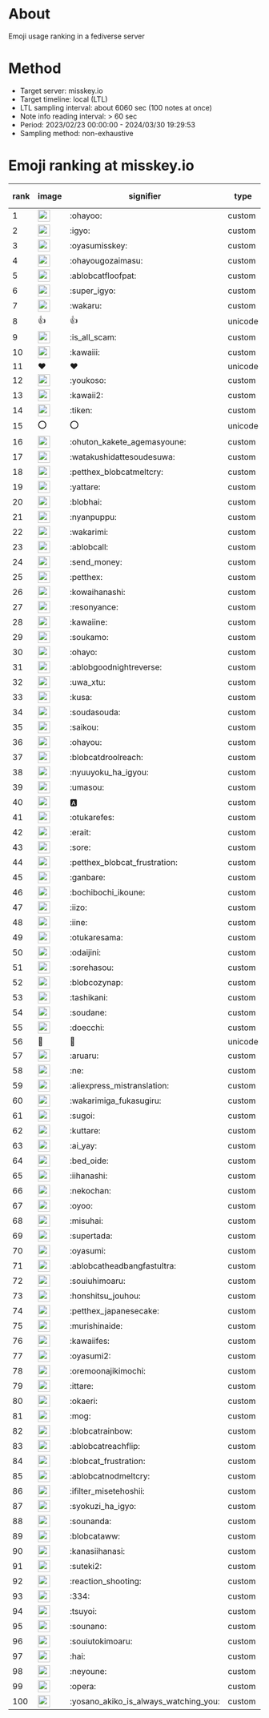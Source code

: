 # About
Emoji usage ranking in a fediverse server

# Method
- Target server: misskey.io
- Target timeline: local (LTL)
- LTL sampling interval: about 6060 sec (100 notes at once)
- Note info reading interval: > 60 sec
- Period: 2023/02/23 00:00:00 - 2024/03/30 19:29:53 
- Sampling method: non-exhaustive

# Emoji ranking at misskey.io

|rank|image|signifier|type|frequency score|
|----|----|----|----|----|
|1|<img height="24" src="https://misskey.io/emoji/ohayoo.webp">|:ohayoo:|custom|174287|
|2|<img height="24" src="https://misskey.io/emoji/igyo.webp">|:igyo:|custom|114236|
|3|<img height="24" src="https://misskey.io/emoji/oyasumisskey.webp">|:oyasumisskey:|custom|75448|
|4|<img height="24" src="https://misskey.io/emoji/ohayougozaimasu.webp">|:ohayougozaimasu:|custom|41386|
|5|<img height="24" src="https://misskey.io/emoji/ablobcatfloofpat.webp">|:ablobcatfloofpat:|custom|33832|
|6|<img height="24" src="https://misskey.io/emoji/super_igyo.webp">|:super_igyo:|custom|32441|
|7|<img height="24" src="https://misskey.io/emoji/wakaru.webp">|:wakaru:|custom|29196|
|8|👍|👍|unicode|24591|
|9|<img height="24" src="https://misskey.io/emoji/is_all_scam.webp">|:is_all_scam:|custom|23468|
|10|<img height="24" src="https://misskey.io/emoji/kawaiii.webp">|:kawaiii:|custom|22062|
|11|❤|❤|unicode|20884|
|12|<img height="24" src="https://misskey.io/emoji/youkoso.webp">|:youkoso:|custom|19681|
|13|<img height="24" src="https://misskey.io/emoji/kawaii2.webp">|:kawaii2:|custom|19078|
|14|<img height="24" src="https://misskey.io/emoji/tiken.webp">|:tiken:|custom|17191|
|15|⭕|⭕|unicode|16582|
|16|<img height="24" src="https://misskey.io/emoji/ohuton_kakete_agemasyoune.webp">|:ohuton_kakete_agemasyoune:|custom|16477|
|17|<img height="24" src="https://misskey.io/emoji/watakushidattesoudesuwa.webp">|:watakushidattesoudesuwa:|custom|16247|
|18|<img height="24" src="https://misskey.io/emoji/petthex_blobcatmeltcry.webp">|:petthex_blobcatmeltcry:|custom|16174|
|19|<img height="24" src="https://misskey.io/emoji/yattare.webp">|:yattare:|custom|15819|
|20|<img height="24" src="https://misskey.io/emoji/blobhai.webp">|:blobhai:|custom|15366|
|21|<img height="24" src="https://misskey.io/emoji/nyanpuppu.webp">|:nyanpuppu:|custom|14307|
|22|<img height="24" src="https://misskey.io/emoji/wakarimi.webp">|:wakarimi:|custom|14287|
|23|<img height="24" src="https://misskey.io/emoji/ablobcall.webp">|:ablobcall:|custom|13585|
|24|<img height="24" src="https://misskey.io/emoji/send_money.webp">|:send_money:|custom|13228|
|25|<img height="24" src="https://misskey.io/emoji/petthex.webp">|:petthex:|custom|13138|
|26|<img height="24" src="https://misskey.io/emoji/kowaihanashi.webp">|:kowaihanashi:|custom|12497|
|27|<img height="24" src="https://misskey.io/emoji/resonyance.webp">|:resonyance:|custom|11507|
|28|<img height="24" src="https://misskey.io/emoji/kawaiine.webp">|:kawaiine:|custom|11425|
|29|<img height="24" src="https://misskey.io/emoji/soukamo.webp">|:soukamo:|custom|11290|
|30|<img height="24" src="https://misskey.io/emoji/ohayo.webp">|:ohayo:|custom|10951|
|31|<img height="24" src="https://misskey.io/emoji/ablobgoodnightreverse.webp">|:ablobgoodnightreverse:|custom|10788|
|32|<img height="24" src="https://misskey.io/emoji/uwa_xtu.webp">|:uwa_xtu:|custom|10397|
|33|<img height="24" src="https://misskey.io/emoji/kusa.webp">|:kusa:|custom|10042|
|34|<img height="24" src="https://misskey.io/emoji/soudasouda.webp">|:soudasouda:|custom|9882|
|35|<img height="24" src="https://misskey.io/emoji/saikou.webp">|:saikou:|custom|9448|
|36|<img height="24" src="https://misskey.io/emoji/ohayou.webp">|:ohayou:|custom|9111|
|37|<img height="24" src="https://misskey.io/emoji/blobcatdroolreach.webp">|:blobcatdroolreach:|custom|8731|
|38|<img height="24" src="https://misskey.io/emoji/nyuuyoku_ha_igyou.webp">|:nyuuyoku_ha_igyou:|custom|8496|
|39|<img height="24" src="https://misskey.io/emoji/umasou.webp">|:umasou:|custom|8027|
|40|<img height="24" src="https://misskey.io/emoji/a.webp">|:a:|custom|7911|
|41|<img height="24" src="https://misskey.io/emoji/otukarefes.webp">|:otukarefes:|custom|7637|
|42|<img height="24" src="https://misskey.io/emoji/erait.webp">|:erait:|custom|7628|
|43|<img height="24" src="https://misskey.io/emoji/sore.webp">|:sore:|custom|7409|
|44|<img height="24" src="https://misskey.io/emoji/petthex_blobcat_frustration.webp">|:petthex_blobcat_frustration:|custom|7223|
|45|<img height="24" src="https://misskey.io/emoji/ganbare.webp">|:ganbare:|custom|7155|
|46|<img height="24" src="https://misskey.io/emoji/bochibochi_ikoune.webp">|:bochibochi_ikoune:|custom|7090|
|47|<img height="24" src="https://misskey.io/emoji/iizo.webp">|:iizo:|custom|7070|
|48|<img height="24" src="https://misskey.io/emoji/iine.webp">|:iine:|custom|6969|
|49|<img height="24" src="https://misskey.io/emoji/otukaresama.webp">|:otukaresama:|custom|6871|
|50|<img height="24" src="https://misskey.io/emoji/odaijini.webp">|:odaijini:|custom|6512|
|51|<img height="24" src="https://misskey.io/emoji/sorehasou.webp">|:sorehasou:|custom|6448|
|52|<img height="24" src="https://misskey.io/emoji/blobcozynap.webp">|:blobcozynap:|custom|6080|
|53|<img height="24" src="https://misskey.io/emoji/tashikani.webp">|:tashikani:|custom|5962|
|54|<img height="24" src="https://misskey.io/emoji/soudane.webp">|:soudane:|custom|5934|
|55|<img height="24" src="https://misskey.io/emoji/doecchi.webp">|:doecchi:|custom|5759|
|56|🎉|🎉|unicode|5587|
|57|<img height="24" src="https://misskey.io/emoji/aruaru.webp">|:aruaru:|custom|5545|
|58|<img height="24" src="https://misskey.io/emoji/ne.webp">|:ne:|custom|5508|
|59|<img height="24" src="https://misskey.io/emoji/aliexpress_mistranslation.webp">|:aliexpress_mistranslation:|custom|5461|
|60|<img height="24" src="https://misskey.io/emoji/wakarimiga_fukasugiru.webp">|:wakarimiga_fukasugiru:|custom|5413|
|61|<img height="24" src="https://misskey.io/emoji/sugoi.webp">|:sugoi:|custom|5282|
|62|<img height="24" src="https://misskey.io/emoji/kuttare.webp">|:kuttare:|custom|5256|
|63|<img height="24" src="https://misskey.io/emoji/ai_yay.webp">|:ai_yay:|custom|5180|
|64|<img height="24" src="https://misskey.io/emoji/bed_oide.webp">|:bed_oide:|custom|5168|
|65|<img height="24" src="https://misskey.io/emoji/iihanashi.webp">|:iihanashi:|custom|5161|
|66|<img height="24" src="https://misskey.io/emoji/nekochan.webp">|:nekochan:|custom|4949|
|67|<img height="24" src="https://misskey.io/emoji/oyoo.webp">|:oyoo:|custom|4916|
|68|<img height="24" src="https://misskey.io/emoji/misuhai.webp">|:misuhai:|custom|4885|
|69|<img height="24" src="https://misskey.io/emoji/supertada.webp">|:supertada:|custom|4842|
|70|<img height="24" src="https://misskey.io/emoji/oyasumi.webp">|:oyasumi:|custom|4824|
|71|<img height="24" src="https://misskey.io/emoji/ablobcatheadbangfastultra.webp">|:ablobcatheadbangfastultra:|custom|4755|
|72|<img height="24" src="https://misskey.io/emoji/souiuhimoaru.webp">|:souiuhimoaru:|custom|4754|
|73|<img height="24" src="https://misskey.io/emoji/honshitsu_jouhou.webp">|:honshitsu_jouhou:|custom|4665|
|74|<img height="24" src="https://misskey.io/emoji/petthex_japanesecake.webp">|:petthex_japanesecake:|custom|4569|
|75|<img height="24" src="https://misskey.io/emoji/murishinaide.webp">|:murishinaide:|custom|4531|
|76|<img height="24" src="https://misskey.io/emoji/kawaiifes.webp">|:kawaiifes:|custom|4473|
|77|<img height="24" src="https://misskey.io/emoji/oyasumi2.webp">|:oyasumi2:|custom|4265|
|78|<img height="24" src="https://misskey.io/emoji/oremoonajikimochi.webp">|:oremoonajikimochi:|custom|4263|
|79|<img height="24" src="https://misskey.io/emoji/ittare.webp">|:ittare:|custom|4075|
|80|<img height="24" src="https://misskey.io/emoji/okaeri.webp">|:okaeri:|custom|4043|
|81|<img height="24" src="https://misskey.io/emoji/mog.webp">|:mog:|custom|4013|
|82|<img height="24" src="https://misskey.io/emoji/blobcatrainbow.webp">|:blobcatrainbow:|custom|4002|
|83|<img height="24" src="https://misskey.io/emoji/ablobcatreachflip.webp">|:ablobcatreachflip:|custom|3991|
|84|<img height="24" src="https://misskey.io/emoji/blobcat_frustration.webp">|:blobcat_frustration:|custom|3935|
|85|<img height="24" src="https://misskey.io/emoji/ablobcatnodmeltcry.webp">|:ablobcatnodmeltcry:|custom|3909|
|86|<img height="24" src="https://misskey.io/emoji/ifilter_misetehoshii.webp">|:ifilter_misetehoshii:|custom|3881|
|87|<img height="24" src="https://misskey.io/emoji/syokuzi_ha_igyo.webp">|:syokuzi_ha_igyo:|custom|3830|
|88|<img height="24" src="https://misskey.io/emoji/sounanda.webp">|:sounanda:|custom|3741|
|89|<img height="24" src="https://misskey.io/emoji/blobcataww.webp">|:blobcataww:|custom|3682|
|90|<img height="24" src="https://misskey.io/emoji/kanasiihanasi.webp">|:kanasiihanasi:|custom|3619|
|91|<img height="24" src="https://misskey.io/emoji/suteki2.webp">|:suteki2:|custom|3599|
|92|<img height="24" src="https://misskey.io/emoji/reaction_shooting.webp">|:reaction_shooting:|custom|3573|
|93|<img height="24" src="https://misskey.io/emoji/334.webp">|:334:|custom|3538|
|94|<img height="24" src="https://misskey.io/emoji/tsuyoi.webp">|:tsuyoi:|custom|3490|
|95|<img height="24" src="https://misskey.io/emoji/sounano.webp">|:sounano:|custom|3453|
|96|<img height="24" src="https://misskey.io/emoji/souiutokimoaru.webp">|:souiutokimoaru:|custom|3396|
|97|<img height="24" src="https://misskey.io/emoji/hai.webp">|:hai:|custom|3390|
|98|<img height="24" src="https://misskey.io/emoji/neyoune.webp">|:neyoune:|custom|3369|
|99|<img height="24" src="https://misskey.io/emoji/opera.webp">|:opera:|custom|3251|
|100|<img height="24" src="https://misskey.io/emoji/yosano_akiko_is_always_watching_you.webp">|:yosano_akiko_is_always_watching_you:|custom|3200|
